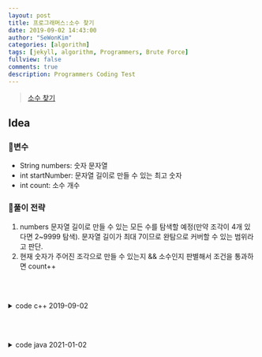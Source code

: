```yaml
---
layout: post
title: 프로그래머스:소수 찾기
date: 2019-09-02 14:43:00
author: "SeWonKim"
categories: [algorithm]
tags: [jekyll, algorithm, Programmers, Brute Force]
fullview: false
comments: true
description: Programmers Coding Test
---
```


> [소수 찾기](https://programmers.co.kr/learn/courses/30/lessons/42839)

## Idea

### 🥚변수

- String numbers: 숫자 문자열
- int startNumber: 문자열 길이로 만들 수 있는 최고 숫자
- int count: 소수 개수
  
### 🍳풀이 전략

1. numbers 문자열 길이로 만들 수 있는 모든 수를 탐색할 예정(만약 조각이 4개 있다면 2~9999 탐색). 문자열 길이가 최대 7이므로 완탐으로 커버할 수 있는 범위라고 판단.
2. 현재 숫자가 주어진 조각으로 만들 수 있는지 && 소수인지 판별해서 조건을 통과하면 count++


&nbsp;  
&nbsp;


<details>
<summary>code c++ 2019-09-02</summary>
<div markdown="1">

### 원래 생각한 풀이는...

1. 문자열의 길이가 7이하이므로 최악의 경우 경우의 수 9백만이 되어 브루트 포스로 풀이 할 수 있다.
2. 조합 알고리즘으로 만들 수 있는 문자열을 모두 구한다.
3. 모든 경우의 수가 소수인지 아닌지 판별한다.  
   소수 계산을 빠르게 하는 방법 👉 [에라토스테네스의 체](https://ko.wikipedia.org/wiki/%EC%97%90%EB%9D%BC%ED%86%A0%EC%8A%A4%ED%85%8C%EB%84%A4%EC%8A%A4%EC%9D%98_%EC%B2%B4)

### 2번에서 어떻게 문자열을 구해야할지 모르겠어서 다른 풀이를 생각해 보았다.

2. 주어진 숫자로 만들 수 있는 제일 큰 숫자를 구한다.
3. 2~max 까지 소수를 구한다.
4. 소수인 숫자들이 주어진 숫자를 포함하는지 계산한다.


```cpp
#include <string>
#include <vector>
#include <algorithm>

using namespace std;

bool isPrime(int num) {
    if(num < 2){
        return false;
    }

    for(int i=2; i*i <= num; i++){
        if(num % i == 0){
            return false;
        }
    }

    return true;
}

bool isNumber(int num, vector<int> arr){

    string n = to_string(num);
    vector<int> m;
    for(int i=0; i<n.size(); i++){
        m.push_back(n[i] - '0');
    }

    bool check;
    for(int i=0; i<m.size(); i++){
        check = false;

        for(int j=0; j<arr.size(); j++){
            if(m[i] == arr[j]){
                check = true;
                arr[j] = -1;
                break;
            }
        }

        if(check == false){
            return false;
        }
    }

    return check;
}

int solution(string numbers) {

    string max;
    max = numbers;
    sort(max.begin(), max.end(), greater<int>());

    int answer = 0;

    vector<int> n;
    for(int i=0; i<numbers.size(); i++) {
        n.push_back(numbers[i] - '0');
    }

    for(int i=2; i<=stoi(max); i++ ){
        if(isPrime(i)){
            if(isNumber(i, n)){
                answer++;
            }
        }
    }

    return answer;
}
```

## Review

- 푸는데 2시간정도 걸린 듯 하다...😩 풀었으니 다행이긴 하네...
- 소수 구하는 메소드는 간단하니 꼭꼭 외워놓자!  
- 주어진 숫자가 1,7 일 때 2~71사이의 숫자를 검사하게 된다. 이 때 isNumber 메소드에서 이미 사용한 숫자를 빼주는 과정(`arr[j] = -1`)을 생략하면 7, 11, 17, 71 을 정답으로 구한다. 1은 2번 쓰일 수 없기 때문에 오답! 이 isNumber부분 구현하는게 제일 힘들었다.

</div>
</details>

&nbsp;  
&nbsp;


<details>
<summary>code java 2021-01-02</summary>
<div markdown="1">

```java
import java.util.*;

class Solution {
    public int solution(String numbers) {
        
        int startNumber = 0;
        int answer = 0;
        
        for(int i=0; i<numbers.length(); i++) {
            startNumber += 9*Math.pow(10, i);
        }
        
        for(int n=startNumber; n > 1; n--) {            
            if(hasNumber(n, numbers) && isPrime(n))   answer++;
        }
        return answer;
    }
    
    public boolean hasNumber(int n, String numbers) {
        String str = Integer.toString(n);
        char[] number = numbers.toCharArray();        
        
        for(int i=0; i<str.length(); i++) {
            boolean foundChar = false;
            for(int j=0; j<number.length; j++) {                
                if(str.charAt(i) == number[j]) {
                    number[j] = ' ';
                    foundChar = true;
                    break;
                }
            }
            if(!foundChar)  return false;
        } 
        return true;
    }
    
    public boolean isPrime(int n) {
        if(n <= 1)  return false;
        
        boolean[] list = new boolean[n+1];  // true면 소수, false면 소수가 아님
        Arrays.fill(list, true);
        
        for(int i=2; i*i<= n; i++) {
            if(list[i]) {
                for(int j=i*i; j<=n; j+=i) {
                    list[j] = false;
                }
            }
        }
        return list[n];
    }
}
```


## Review

- isPrime 메소드에서 배열을 만들어서 처리해주는 것보다 수를 자기자신으로 나눴을 때 나머지가 0이되면 false를, 그렇지 않으면 true를 반환하는 방식으로 고치면 메모리를 절약할 수 있을 것 같다.


```java

permutation("", numbers, set);

public void permutation(String prefix, String str, HashSet<Integer> set) {
    int n = str.length();
    
    if(!prefix.equals("")) set.add(Integer.valueOf(prefix));
    for (int i = 0; i < n; i++)
        permutation(prefix + str.charAt(i), str.substring(0, i) + str.substring(i+1, n), set);
```

이런 방식으로 문자열 순열을 만드는 방법이 있던데... 아직 문자열을 다루는 것에 능숙하지 않아서 이런 멋진 방법이 생각나지 않았다.


</div>
</details>

&nbsp;  
&nbsp;



